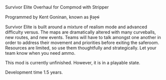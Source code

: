 Survivor Elite Overhaul for Compmod with Stripper

Programmed by Kent Goninan, known as Ɽǝϻɨ

Survivor Elite is built around a mixture of realism mode and advanced difficulty versus. The maps are dramatically altered with many curveballs, new routes, and new events. Teams will have to talk amongst one another in order to address their movement and priorities before exiting the saferoom. Resources are limited, so use them thoughtfully and strategically. Let your team know when you need ammo. 

This mod is currently unfinished. However, it is in a playable state. 

Development time 1.5 years.
